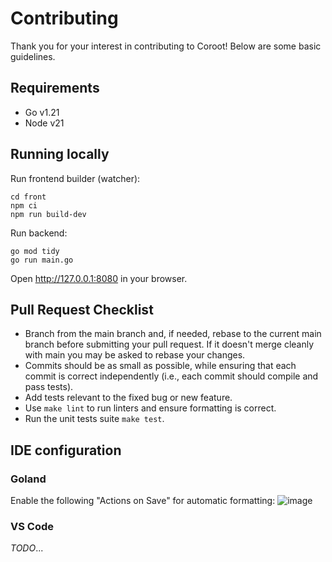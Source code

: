 # Contributing

Thank you for your interest in contributing to Coroot!
Below are some basic guidelines.


## Requirements
* Go v1.21
* Node v21


## Running locally
Run frontend builder (watcher):
```shell
cd front
npm ci
npm run build-dev
```

Run backend:
```shell
go mod tidy
go run main.go
```

Open http://127.0.0.1:8080 in your browser.


## Pull Request Checklist

* Branch from the main branch and, if needed, rebase to the current main branch before submitting your pull request. If it doesn't merge cleanly with main you may be asked to rebase your changes.
* Commits should be as small as possible, while ensuring that each commit is correct independently (i.e., each commit should compile and pass tests).
* Add tests relevant to the fixed bug or new feature.
* Use `make lint` to run linters and ensure formatting is correct.
* Run the unit tests suite `make test`.


## IDE configuration

### Goland
Enable the following "Actions on Save" for automatic formatting:
![image](https://github.com/coroot/coroot/assets/199054/9c5e62e9-7bdf-47e0-97b2-2ea56c9b620d)

### VS Code
_TODO_...
